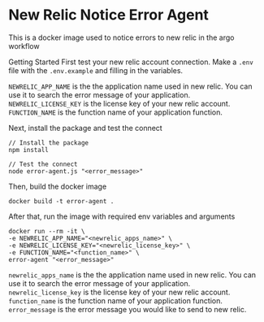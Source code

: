 # New Relic Notice Error Agent
This is a docker image used to notice errors to new relic in the argo workflow

Getting Started
First test your new relic account connection. Make a `.env` file with the `.env.example` and filling in the variables.

`NEWRELIC_APP_NAME` is the the application name used in new relic. You can use it to search the error message of your application.
`NEWRELIC_LICENSE_KEY` is the license key of your new relic account.
`FUNCTION_NAME` is the function name of your application function.

Next, install the package and test the connect
```
// Install the package
npm install

// Test the connect
node error-agent.js "<error_message>"

```

Then, build the docker image

```
docker build -t error-agent .
```

After that, run the image with required env variables and arguments 
```
docker run --rm -it \
-e NEWRELIC_APP_NAME="<newrelic_apps_name>" \
-e NEWRELIC_LICENSE_KEY="<newrelic_license_key>" \
-e FUNCTION_NAME="<function_name>" \
error-agent "<error_message>"
```

`newrelic_apps_name` is the the application name used in new relic. You can use it to search the error message of your application.
`newrelic_license_key` is the license key of your new relic account.
`function_name` is the function name of your application function.
`error_message` is the error message you would like to send to new relic. 